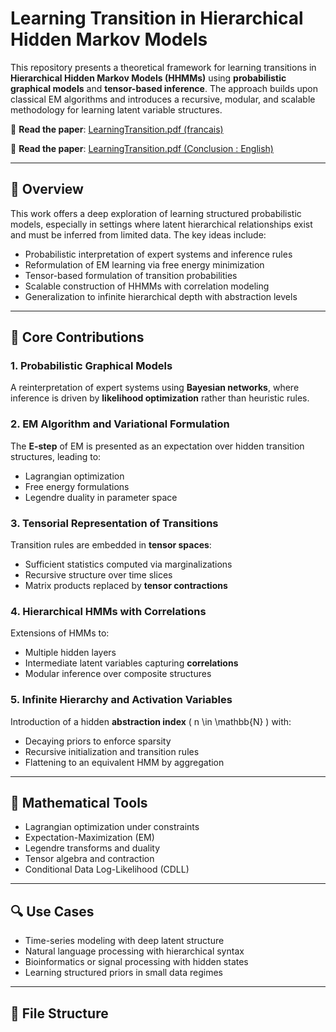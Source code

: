 # Learning Transition in Hierarchical Hidden Markov Models

This repository presents a theoretical framework for learning transitions in **Hierarchical Hidden Markov Models (HHMMs)** using **probabilistic graphical models** and **tensor-based inference**. The approach builds upon classical EM algorithms and introduces a recursive, modular, and scalable methodology for learning latent variable structures.

📄 **Read the paper**: [LearningTransition.pdf (francais)](./Docs/LearningTransition.pdf)

📄 **Read the paper**: [LearningTransition.pdf (Conclusion : English)](./Docs/LearningTransition_EN.pdf)

---

## 📘 Overview

This work offers a deep exploration of learning structured probabilistic models, especially in settings where latent hierarchical relationships exist and must be inferred from limited data. The key ideas include:

- Probabilistic interpretation of expert systems and inference rules
- Reformulation of EM learning via free energy minimization
- Tensor-based formulation of transition probabilities
- Scalable construction of HHMMs with correlation modeling
- Generalization to infinite hierarchical depth with abstraction levels

---

## 🧠 Core Contributions

### 1. Probabilistic Graphical Models
A reinterpretation of expert systems using **Bayesian networks**, where inference is driven by **likelihood optimization** rather than heuristic rules.

### 2. EM Algorithm and Variational Formulation
The **E-step** of EM is presented as an expectation over hidden transition structures, leading to:
- Lagrangian optimization
- Free energy formulations
- Legendre duality in parameter space

### 3. Tensorial Representation of Transitions
Transition rules are embedded in **tensor spaces**:
- Sufficient statistics computed via marginalizations
- Recursive structure over time slices
- Matrix products replaced by **tensor contractions**

### 4. Hierarchical HMMs with Correlations
Extensions of HMMs to:
- Multiple hidden layers
- Intermediate latent variables capturing **correlations**
- Modular inference over composite structures

### 5. Infinite Hierarchy and Activation Variables
Introduction of a hidden **abstraction index** \( n \in \mathbb{N} \) with:
- Decaying priors to enforce sparsity
- Recursive initialization and transition rules
- Flattening to an equivalent HMM by aggregation

---

## 📐 Mathematical Tools

- Lagrangian optimization under constraints
- Expectation-Maximization (EM)
- Legendre transforms and duality
- Tensor algebra and contraction
- Conditional Data Log-Likelihood (CDLL)

---

## 🔍 Use Cases

- Time-series modeling with deep latent structure
- Natural language processing with hierarchical syntax
- Bioinformatics or signal processing with hidden states
- Learning structured priors in small data regimes

---

## 📎 File Structure

